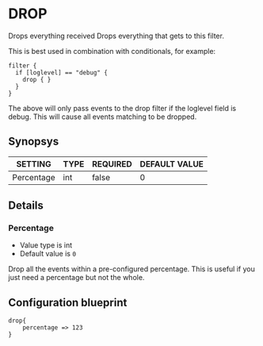 # DROP
Drops everything received
Drops everything that gets to this filter.

This is best used in combination with conditionals, for example:
```
filter {
  if [loglevel] == "debug" {
    drop { }
  }
}
```
The above will only pass events to the drop filter if the loglevel field is debug. This will cause all events matching to be dropped.

## Synopsys


|  SETTING   | TYPE | REQUIRED | DEFAULT VALUE |
|------------|------|----------|---------------|
| Percentage | int  | false    |             0 |


## Details

### Percentage
* Value type is int
* Default value is `0`

Drop all the events within a pre-configured percentage.
This is useful if you just need a percentage but not the whole.



## Configuration blueprint

```
drop{
	percentage => 123
}
```
